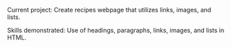 Current project: Create recipes webpage that utilizes links, images, and lists.

Skills demonstrated: Use of headings, paragraphs, links, images, and lists in HTML.